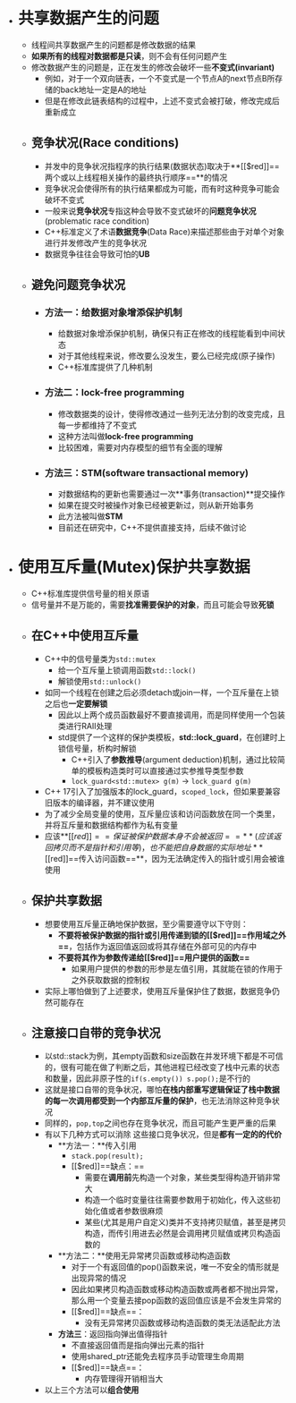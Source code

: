 - # 共享数据产生的问题
	- 线程间共享数据产生的问题都是修改数据的结果
	- **如果所有的线程对数据都是只读**，则不会有任何问题产生
	- 修改数据产生的问题是，正在发生的修改会破坏一些**不变式(invariant)**
		- 例如，对于一个双向链表，一个不变式是一个节点A的next节点B所存储的back地址一定是A的地址
		- 但是在修改此链表结构的过程中，上述不变式会被打破，修改完成后重新成立
	- ## 竞争状况(Race conditions)
		- 并发中的竞争状况指程序的执行结果(数据状态)取决于**[[$red]]==两个或以上线程相关操作的最终执行顺序==**的情况
		- 竞争状况会使得所有的执行结果都成为可能，而有时这种竞争可能会破坏不变式
		- 一般来说**竞争状况**专指这种会导致不变式破坏的**问题竞争状况**(problematic race condition)
		- C++标准定义了术语**数据竞争**(Data Race)来描述那些由于对单个对象进行并发修改产生的竞争状况
		- 数据竞争往往会导致可怕的**UB**
	- ## 避免问题竞争状况
		- ### 方法一：给数据对象增添保护机制
			- 给数据对象增添保护机制，确保只有正在修改的线程能看到中间状态
			- 对于其他线程来说，修改要么没发生，要么已经完成(原子操作)
			- C++标准库提供了几种机制
		- ### 方法二：lock-free programming
			- 修改数据类的设计，使得修改通过一些列无法分割的改变完成，且每一步都维持了不变式
			- 这种方法叫做**lock-free programming**
			- 比较困难，需要对内存模型的细节有全面的理解
		- ### 方法三：STM(software transactional memory)
			- 对数据结构的更新也需要通过一次**事务(transaction)**提交操作
			- 如果在提交时被操作对象已经被更新过，则从新开始事务
			- 此方法被叫做**STM**
			- 目前还在研究中，C++不提供直接支持，后续不做讨论
- # 使用互斥量(Mutex)保护共享数据
	- C++标准库提供信号量的相关原语
	- 信号量并不是万能的，需要**找准需要保护的对象**，而且可能会导致**死锁**
	- ## 在C++中使用互斥量
		- C++中的信号量类为``std::mutex``
			- 给一个互斥量上锁调用函数``std::lock()``
			- 解锁使用``std::unlock()``
		- 如同一个线程在创建之后必须detach或join一样，一个互斥量在上锁之后也**一定要解锁**
			- 因此以上两个成员函数最好不要直接调用，而是同样使用一个包装类进行RAII处理
			- std提供了一个这样的保护类模板，**std::lock_guard**，在创建时上锁信号量，析构时解锁
				- C++引入了**参数推导**(argument deduction)机制，通过比较简单的模板构造类时可以直接通过实参推导类型参数
				- ``lock_guard<std::mutex> g(m)`` -> ``lock_guard g(m)``
		- C++ 17引入了加强版本的lock_guard，``scoped_lock``，但如果要兼容旧版本的编译器，并不建议使用
		- 为了减少全局变量的使用，互斥量应该和访问函数放在同一个类里，并将互斥量和数据结构都作为私有变量
		- 应该**[[$red]]==保证被保护数据本身不会被返回==**(应该返回拷贝而不是指针和引用等)，也不能把自身数据的实际地址**[[$red]]==传入访问函数==**，因为无法确定传入的指针或引用会被谁使用
	- ## 保护共享数据
		- 想要使用互斥量正确地保护数据，至少需要遵守以下守则：
			- **不要将被保护数据的指针或引用传递到锁的[[$red]]==作用域之外==**，包括作为返回值返回或将其存储在外部可见的内存中
			- **不要将其作为参数传递给[[$red]]==用户提供的函数==**
				- 如果用户提供的参数的形参是左值引用，其就能在锁的作用于之外获取数据的控制权
		- 实际上哪怕做到了上述要求，使用互斥量保护住了数据，数据竞争仍然可能存在
	- ## 注意接口自带的竞争状况
		- 以std::stack为例，其empty函数和size函数在并发环境下都是不可信的，很有可能在做了判断之后，其他进程已经改变了栈中元素的状态和数量，因此非原子性的``if(s.empty()) s.pop();``是不行的
		- 这就是接口自带的竞争状况，哪怕**在栈内部重写逻辑保证了栈中数据的每一次调用都受到一个内部互斥量的保护**，也无法消除这种竞争状况
		- 同样的，``pop,top``之间也存在竞争状况，而且可能产生更严重的后果
		- 有以下几种方式可以消除 这些接口竞争状况，但是**都有一定的的代价**
			- **方法一：**传入引用
				- ``stack.pop(result);``
				- [[$red]]==缺点：==
					- 需要在**调用前**先构造一个对象，某些类型得构造开销非常大
					- 构造一个临时变量往往需要参数用于初始化，传入这些初始化值或者参数很麻烦
					- 某些(尤其是用户自定义)类并不支持拷贝赋值，甚至是拷贝构造，而传引用进去必然是会调用拷贝赋值或拷贝构造函数的
			- **方法二：**使用无异常拷贝函数或移动构造函数
				- 对于一个有返回值的pop()函数来说，唯一不安全的情形就是出现异常的情况
				- 因此如果拷贝构造函数或移动构造函数或两者都不抛出异常，那么用一个变量去接pop函数的返回值应该是不会发生异常的
				- [[$red]]==缺点==：
					- 没有无异常拷贝函数或移动构造函数的类无法适配此方法
			- **方法三**：返回指向弹出值得指针
				- 不直接返回值而是指向弹出元素的指针
				- 使用shared_ptr还能免去程序员手动管理生命周期
				- [[$red]]==缺点==：
					- 内存管理得开销相当大
		- 以上三个方法可以**组合使用**
